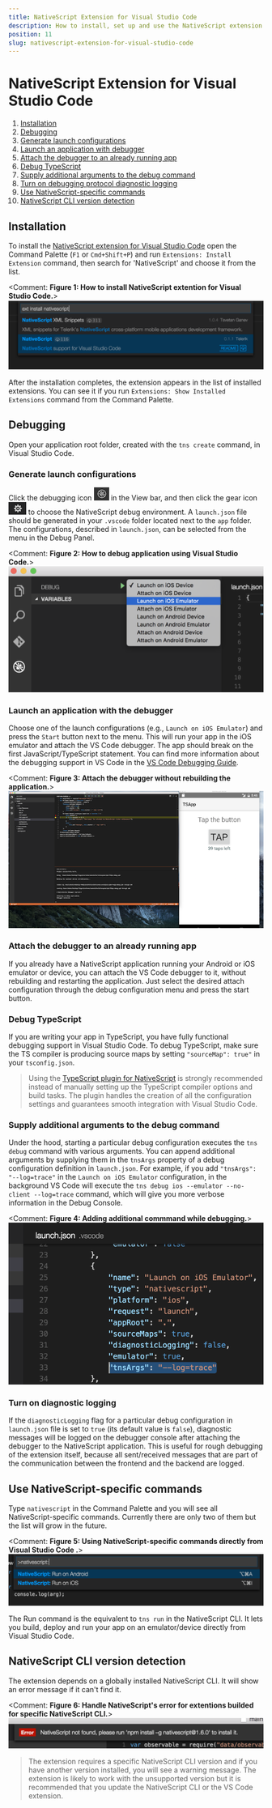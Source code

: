 ```yaml
---
title: NativeScript Extension for Visual Studio Code
description: How to install, set up and use the NativeScript extension for Visual Studio Code.
position: 11
slug: nativescript-extension-for-visual-studio-code
---
```


# NativeScript Extension for Visual Studio Code

1. [Installation](#installation)
2. [Debugging](#debugging)
  1. [Generate launch configurations](#generate-launch-configurations)
  2. [Launch an application with debugger](#launch-an-application-with-debugger)
  3. [Attach the debugger to an already running app](#attach-the-debugger-to-an-already-running-app)
  4. [Debug TypeScript](#debug-typescript)
  5. [Supply additional arguments to the debug command](#supply-additional-arguments-to-the-debug-command)
  6. [Turn on debugging protocol diagnostic logging](#turn-on-diagnostic-logging)
3. [Use NativeScript-specific commands](#use-nativescript-specific-commands)
4. [NativeScript CLI version detection](#nativescript-cli-version-detection)

## Installation

To install the [NativeScript extension for Visual Studio Code](https://marketplace.visualstudio.com/items?itemName=Telerik.nativescript) open the Command Palette (`F1` or `Cmd+Shift+P`) and run `Extensions: Install Extension` command, then search for 'NativeScript' and choose it from the list.

<Comment: __Figure 1: How to install NativeScript extention for Visual Studio Code.__>
![Installing the NativeScript extension for Visual Studio Code](../img/visual-studio-code-extension/install.png)

After the installation completes, the extension appears in the list of installed extensions. You can see it if you run `Extensions: Show Installed Extensions` command from the Command Palette.

## Debugging

Open your application root folder, created with the `tns create` command, in Visual Studio Code.

### Generate launch configurations

Click the debugging icon ![VS Code debug panel](../img/visual-studio-code-extension/debug-panel.png) in the View bar, and then click the gear icon ![gear icon](../img/visual-studio-code-extension/gear-icon.png) to choose the NativeScript debug environment. A `launch.json` file should be generated in your `.vscode` folder located next to the `app` folder. The configurations, described in `launch.json`, can be selected from the menu in the Debug Panel.

<Comment: __Figure 2: How to debug application using Visual Studio Code.__>
![Installing NativeScript extension for Visual Studio Code](../img/visual-studio-code-extension/configurations-menu.png)

### Launch an application with the debugger

Choose one of the launch configurations (e.g., `Launch on iOS Emulator`) and press the `Start` button next to the menu. This will run your app in the iOS emulator and attach the VS Code debugger. The app should break on the first JavaScript/TypeScript statement. You can find more information about the debugging support in VS Code in the [VS Code Debugging Guide](https://code.visualstudio.com/docs/editor/debugging).

<Comment: __Figure 3: Attach the debugger without rebuilding the application.__>
![NativeScript Debugging](../img/visual-studio-code-extension/nativescript-debugging.png)

### Attach the debugger to an already running app

If you already have a NativeScript application running your Android or iOS emulator or device, you can attach the VS Code debugger to it, without rebuilding and restarting the application. Just select the desired attach configuration through the debug configuration menu and press the start button.

### Debug TypeScript

If you are writing your app in TypeScript, you have fully functional debugging support in Visual Studio Code. To debug TypeScript, make sure the TS compiler is producing source maps by setting `"sourceMap": true"` in your `tsconfig.json`.

> Using the [TypeScript plugin for NativeScript](https://github.com/NativeScript/nativescript-dev-typescript) is strongly recommended instead of manually setting up the TypeScript compiler options and build tasks. The plugin handles the creation of all the configuration settings and guarantees smooth integration with Visual Studio Code.

### Supply additional arguments to the debug command

Under the hood, starting a particular debug configuration executes the `tns debug` command with various arguments. You can append additional arguments by supplying them in the `tnsArgs` property of a debug configuration definition in `launch.json`. For example, if you add `"tnsArgs": "--log=trace"` in the `Launch on iOS Emulator` configuration, in the background VS Code will execute the `tns debug ios --emulator --no-client --log=trace` command, which will give you more verbose information in the Debug Console.

<Comment: __Figure 4: Adding additional commmand while debugging.__>
![Supply custom arguments to the debug command](../img/visual-studio-code-extension/nativescript-tns-args.png)

### Turn on diagnostic logging

If the `diagnosticLogging` flag for a particular debug configuration in `launch.json` file is set to `true` (its default value is `false`), diagnostic messages will be logged on the debugger console after attaching the debugger to the NativeScript application. This is useful for rough debugging of the extension itself, because all sent/received messages that are part of the communication between the frontend and the backend are logged.

## Use NativeScript-specific commands

Type `nativescript` in the Command Palette and you will see all NativeScript-specific commands. Currently there are only two of them but the list will grow in the future.

<Comment: __Figure 5: Using NativeScript-specific commands directly from Visual Studio Code .__>
![NativeScript commands](../img/visual-studio-code-extension/nativescript-commands.png)

The Run command is the equivalent to `tns run` in the NativeScript CLI. It lets you build, deploy and run your app on an emulator/device directly from Visual Studio Code.

## NativeScript CLI version detection

The extension depends on a globally installed NativeScript CLI. It will show an error message if it can't find it.

<Comment: __Figure 6: Handle NativeScript's error for extentions builded for specific NativeScript CLI.__>
![NativeScript not found](../img/visual-studio-code-extension/nativescript-not-found-error-message.png)

> The extension requires a specific NativeScript CLI version and if you have another version installed, you will see a warning message. The extension is likely to work with the unsupported version but it is recommended that you update the NativeScript CLI or the VS Code extension.
